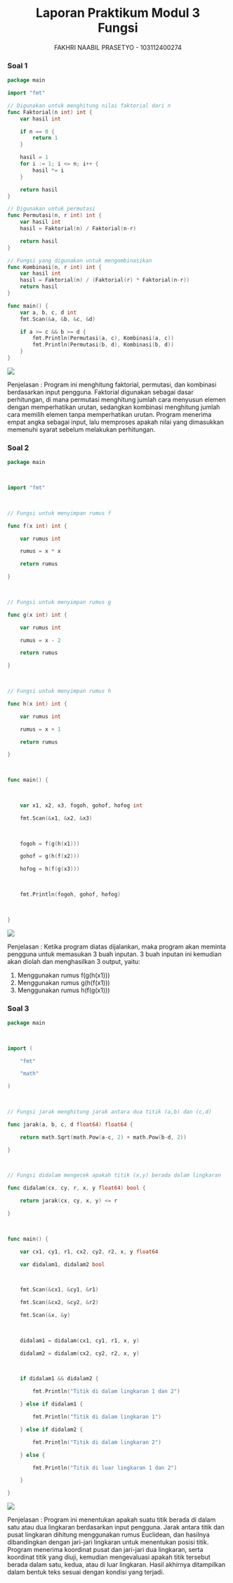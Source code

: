 <h1 align="center">Laporan Praktikum Modul 3<br>Fungsi</h1>

<p align="center">FAKHRI NAABIL PRASETYO - 103112400274</p> 

### Soal 1
```go
package main

import "fmt"

// Digunakan untuk menghitung nilai faktorial dari n
func Faktorial(n int) int {
	var hasil int

	if n == 0 {
		return 1
	}

	hasil = 1
	for i := 1; i <= n; i++ {
		hasil *= i
	}

	return hasil
}

// Digunakan untuk permutasi
func Permutasi(n, r int) int {
	var hasil int
	hasil = Faktorial(n) / Faktorial(n-r)

	return hasil
}

// Fungsi yang digunakan untuk mengombinasikan 
func Kombinasi(n, r int) int {
	var hasil int
	hasil = Faktorial(n) / (Faktorial(r) * Faktorial(n-r))
	return hasil
}

func main() {
	var a, b, c, d int
	fmt.Scan(&a, &b, &c, &d)

	if a >= c && b >= d {
		fmt.Println(Permutasi(a, c), Kombinasi(a, c))
		fmt.Println(Permutasi(b, d), Kombinasi(b, d))
	}
}
```
![](Soal1.png)

Penjelasan  :
Program ini menghitung faktorial, permutasi, dan kombinasi berdasarkan input pengguna. Faktorial digunakan sebagai dasar perhitungan, di mana permutasi menghitung jumlah cara menyusun elemen dengan memperhatikan urutan, sedangkan kombinasi menghitung jumlah cara memilih elemen tanpa memperhatikan urutan. Program menerima empat angka sebagai input, lalu memproses apakah nilai yang dimasukkan memenuhi syarat sebelum melakukan perhitungan.


### Soal 2
```go
package main

  

import "fmt"

  

// Fungsi untuk menyimpan rumus f

func f(x int) int {

    var rumus int

    rumus = x * x

    return rumus

}

  

// Fungsi untuk menyimpan rumus g

func g(x int) int {

    var rumus int

    rumus = x - 2

    return rumus

}

  

// Fungsi untuk menyimpan rumus h

func h(x int) int {

    var rumus int

    rumus = x + 1

    return rumus

}

  

func main() {

  

    var x1, x2, x3, fogoh, gohof, hofog int

    fmt.Scan(&x1, &x2, &x3)

  

    fogoh = f(g(h(x1)))

    gohof = g(h(f(x2)))

    hofog = h(f(g(x3)))

  

    fmt.Println(fogoh, gohof, hofog)

  

}
```
![](Soal2.png)

Penjelasan  :
Ketika program diatas dijalankan, maka program akan meminta pengguna untuk memasukan 3 buah inputan. 3 buah inputan ini kemudian akan diolah dan menghasilkan 3 output, yaitu:
1. Menggunakan rumus f(g(h(x1)))
2. Menggunakan rumus g(h(f(x1)))
3. Menggunakan rumus h(f(g(x1)))


### Soal 3
```go
package main

  

import (

    "fmt"

    "math"

)

  

// Fungsi jarak menghitung jarak antara dua titik (a,b) dan (c,d)

func jarak(a, b, c, d float64) float64 {

    return math.Sqrt(math.Pow(a-c, 2) + math.Pow(b-d, 2))

}

  

// Fungsi didalam mengecek apakah titik (x,y) berada dalam lingkaran

func didalam(cx, cy, r, x, y float64) bool {

    return jarak(cx, cy, x, y) <= r

}

  

func main() {

    var cx1, cy1, r1, cx2, cy2, r2, x, y float64

    var didalam1, didalam2 bool

  

    fmt.Scan(&cx1, &cy1, &r1)

    fmt.Scan(&cx2, &cy2, &r2)

    fmt.Scan(&x, &y)

  

    didalam1 = didalam(cx1, cy1, r1, x, y)

    didalam2 = didalam(cx2, cy2, r2, x, y)

  

    if didalam1 && didalam2 {

        fmt.Println("Titik di dalam lingkaran 1 dan 2")

    } else if didalam1 {

        fmt.Println("Titik di dalam lingkaran 1")

    } else if didalam2 {

        fmt.Println("Titik di dalam lingkaran 2")

    } else {

        fmt.Println("Titik di luar lingkaran 1 dan 2")

    }

}
```
![](Soal3.png)

Penjelasan  :
Program ini menentukan apakah suatu titik berada di dalam satu atau dua lingkaran berdasarkan input pengguna. Jarak antara titik dan pusat lingkaran dihitung menggunakan rumus Euclidean, dan hasilnya dibandingkan dengan jari-jari lingkaran untuk menentukan posisi titik. Program menerima koordinat pusat dan jari-jari dua lingkaran, serta koordinat titik yang diuji, kemudian mengevaluasi apakah titik tersebut berada dalam satu, kedua, atau di luar lingkaran. Hasil akhirnya ditampilkan dalam bentuk teks sesuai dengan kondisi yang terjadi.

